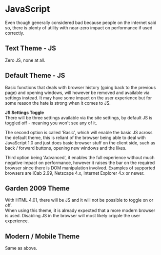 # JavaScript
Even though generally considered bad because people on the internet said so, there is plenty of utility with near-zero impact on performance if used correctly.

## Text Theme - JS  
Zero JS, none at all.

## Default Theme - JS  
Basic functions that deals with browser history (going back to the previous page) and opening windows, will however be removed and available via settings instead. It may have some impact on the user experience but for some reason the hate is strong when it comes to JS.

**JS Settings Toggle**  
There will be three settings available via the site settings, by default JS is toggled off - meaning you won't see any of it.

The second option is called 'Basic', which will enable the basic JS across the default theme, this is reliant of the browser being able to deal with JavaScript 1.0 and just does basic browser stuff on the client side, such as back / forward buttons, opening new windows and the likes.

Third option being 'Advanced', it enables the full experience without much negative impact on performance, however it raises the bar on the required browser since there is DOM manipulation involved. Examples of supported browsers are iCab 2.99, Netscape 4.x, Internet Explorer 4.x or newer.

## Garden 2009 Theme
With HTML 4.01, there will be JS and it will not be possible to toggle on or off.  
When using this theme, it is already expected that a more modern browser is used. Disabling JS in the browser will most likely cripple the user experience.

## Modern / Mobile Theme
Same as above.
